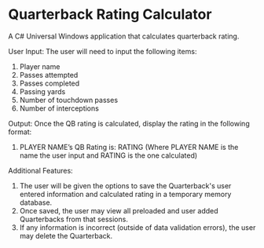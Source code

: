 # Quarterback Rating Calculator

A C# Universal Windows application that calculates quarterback rating.

User Input: 
 The user will need to input the following items:
1. Player name
2. Passes attempted
3. Passes completed
4. Passing yards
5. Number of touchdown passes
6. Number of interceptions

Output: 
 Once the QB rating is calculated, display the rating in the following format:
 1. PLAYER NAME’s QB Rating is: RATING (Where PLAYER NAME is the name the user input and RATING is the one calculated)

Additional Features:
1. The user will be given the options to save the Quarterback's user entered information and calculated rating in a temporary memory database.
2. Once saved, the user may view all preloaded and user added Quarterbacks from that sessions.
3. If any information is incorrect (outside of data validation errors), the user may delete the Quarterback.
